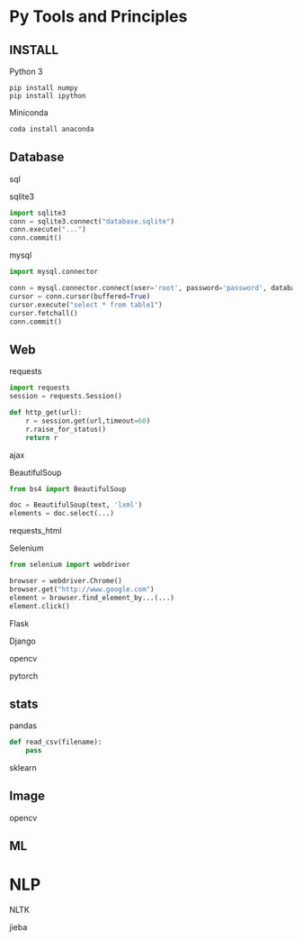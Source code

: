 # Py Tools and Principles

## INSTALL



Python 3

```
pip install numpy
pip install ipython
```

Miniconda

```bash
coda install anaconda
```







## Database

sql

sqlite3

```python
import sqlite3
conn = sqlite3.connect("database.sqlite")
conn.execute("...")
conn.commit()
```



mysql

```python
import mysql.connector

conn = mysql.connector.connect(user='root', password='password', database='test')
cursor = conn.cursor(buffered=True)
cursor.execute("select * from table1")
cursor.fetchall()
conn.commit()

```



## Web

requests

```python
import requests
session = requests.Session()

def http_get(url):
	r = session.get(url,timeout=60)
	r.raise_for_status()
	return r
```

ajax



BeautifulSoup

```python
from bs4 import BeautifulSoup

doc = BeautifulSoup(text, 'lxml')
elements = doc.select(...)


```

requests_html



Selenium

```python
from selenium import webdriver

browser = webdriver.Chrome()
browser.get("http://www.google.com")
element = browser.find_element_by...(...)
element.click()
```



Flask



Django







opencv



pytorch



## stats



pandas

```python
def read_csv(filename):
    pass

```



sklearn



## Image



opencv



## ML





# NLP

NLTK



jieba

